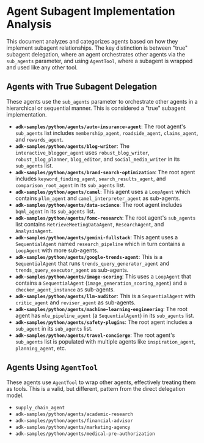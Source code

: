 # Agent Subagent Implementation Analysis

This document analyzes and categorizes agents based on how they implement subagent relationships. The key distinction is between "true" subagent delegation, where an agent orchestrates other agents via the `sub_agents` parameter, and using `AgentTool`, where a subagent is wrapped and used like any other tool.

## Agents with True Subagent Delegation

These agents use the `sub_agents` parameter to orchestrate other agents in a hierarchical or sequential manner. This is considered a "true" subagent implementation.

-   **`adk-samples/python/agents/auto-insurance-agent`**: The root agent's `sub_agents` list includes `membership_agent`, `roadside_agent`, `claims_agent`, and `rewards_agent`.
-   **`adk-samples/python/agents/blog-writer`**: The `interactive_blogger_agent` uses `robust_blog_writer`, `robust_blog_planner`, `blog_editor`, and `social_media_writer` in its `sub_agents` list.
-   **`adk-samples/python/agents/brand-search-optimization`**: The root agent includes `keyword_finding_agent`, `search_results_agent`, and `comparison_root_agent` in its `sub_agents` list.
-   **`adk-samples/python/agents/camel`**: This agent uses a `LoopAgent` which contains `pllm_agent` and `camel_interpreter_agent` as sub-agents.
-   **`adk-samples/python/agents/data-science`**: The root agent includes `bqml_agent` in its `sub_agents` list.
-   **`adk-samples/python/agents/fomc-research`**: The root agent's `sub_agents` list contains `RetrieveMeetingDataAgent`, `ResearchAgent`, and `AnalysisAgent`.
-   **`adk-samples/python/agents/gemini-fullstack`**: This agent uses a `SequentialAgent` named `research_pipeline` which in turn contains a `LoopAgent` with more sub-agents.
-   **`adk-samples/python/agents/google-trends-agent`**: This is a `SequentialAgent` that runs `trends_query_generator_agent` and `trends_query_executor_agent` as sub-agents.
-   **`adk-samples/python/agents/image-scoring`**: This uses a `LoopAgent` that contains a `SequentialAgent` (`image_generation_scoring_agent`) and a `checker_agent_instance` as sub-agents.
-   **`adk-samples/python/agents/llm-auditor`**: This is a `SequentialAgent` with `critic_agent` and `reviser_agent` as sub-agents.
-   **`adk-samples/python/agents/machine-learning-engineering`**: The root agent has `mle_pipeline_agent` (a `SequentialAgent`) in its `sub_agents` list.
-   **`adk-samples/python/agents/safety-plugins`**: The root agent includes a `sub_agent` in its `sub_agents` list.
-   **`adk-samples/python/agents/travel-concierge`**: The root agent's `sub_agents` list is populated with multiple agents like `inspiration_agent`, `planning_agent`, etc.

## Agents Using `AgentTool`

These agents use `AgentTool` to wrap other agents, effectively treating them as tools. This is a valid, but different, pattern from the direct delegation model.

-   `supply_chain_agent`
-   `adk-samples/python/agents/academic-research`
-   `adk-samples/python/agents/financial-advisor`
-   `adk-samples/python/agents/marketing-agency`
-   `adk-samples/python/agents/medical-pre-authorization`

